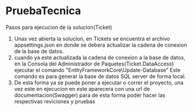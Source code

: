 # PruebaTecnica
Pasos para ejecucion de la solucion(Ticket)
1. Unas vez abierta la solucion, en Tickets se encuentra el archivo appsettings.json en donde se debera actualizar la cadena de conexion de la base de datos.
2. cuando ya este actualizada la cadena de conexion a la base de datos, en la Consola del Administrador de Paquetes(Ticket.DataAccess) ejecutar el comando "EntityFrameworkCore\Update-Database" Este comando es para generar la base de datos SQL server de forma local. 
3. De esta forma ya se puede poner a ejecutar o correr el proyecto, una vez este en ejecucion en este aparecera con una url de documentacion(Swagger) para de esta forma poder hacer las respectivas reviciones y pruebas
